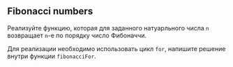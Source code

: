 ## Fibonacci numbers

Реализуйте функцию, которая для заданного натуарльного числа `n` возвращает `n`-е по порядку число Фибоначчи. 

Для реализации необходимо использовать цикл `for`, напишите решение внутри функции `fibonacciFor`.
